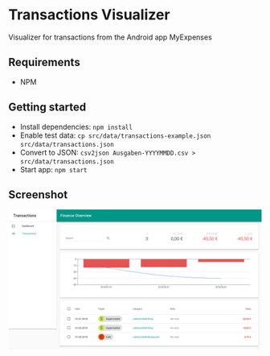 # Transactions Visualizer

Visualizer for transactions from the Android app MyExpenses

## Requirements

* NPM

## Getting started

* Install dependencies: `npm install`
* Enable test data: `cp src/data/transactions-example.json src/data/transactions.json`
* Convert to JSON: `csv2json Ausgaben-YYYYMMDD.csv > src/data/transactions.json`
* Start app: `npm start`

## Screenshot

![screenshot-transactions](./screenshot-transactions.png)
